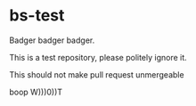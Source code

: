 bs-test
=======

Badger badger badger.

This is a test repository, please politely ignore it.

This should not make pull request unmergeable

boop
 W)))0))T
